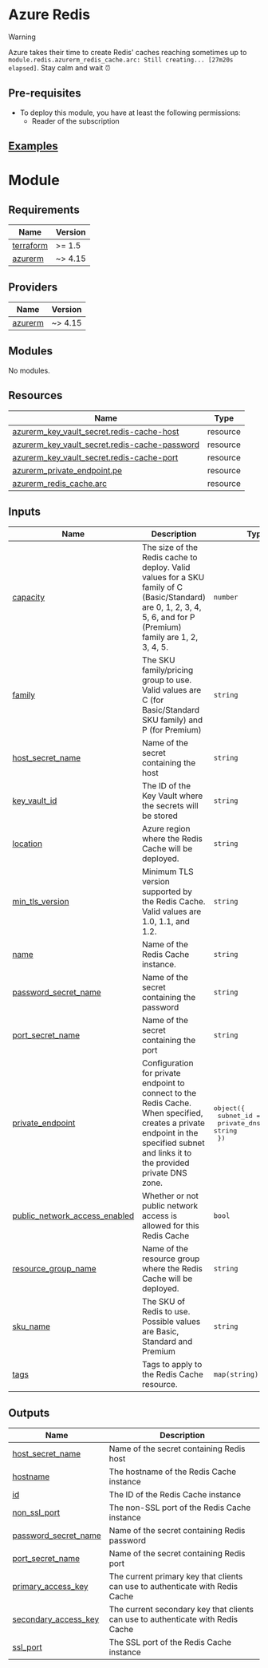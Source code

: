 # Azure Redis

> [!WARNING]
> Azure takes their time to create Redis' caches reaching sometimes up to `module.redis.azurerm_redis_cache.arc: Still creating... [27m20s elapsed]`. Stay calm and wait ⏰

## Pre-requisites
- To deploy this module, you have at least the following permissions:
    + Reader of the subscription

## [Examples](./examples)

# Module

<!-- BEGIN_TF_DOCS -->
## Requirements

| Name | Version |
|------|---------|
| <a name="requirement_terraform"></a> [terraform](#requirement\_terraform) | >= 1.5 |
| <a name="requirement_azurerm"></a> [azurerm](#requirement\_azurerm) | ~> 4.15 |

## Providers

| Name | Version |
|------|---------|
| <a name="provider_azurerm"></a> [azurerm](#provider\_azurerm) | ~> 4.15 |

## Modules

No modules.

## Resources

| Name | Type |
|------|------|
| [azurerm_key_vault_secret.redis-cache-host](https://registry.terraform.io/providers/hashicorp/azurerm/latest/docs/resources/key_vault_secret) | resource |
| [azurerm_key_vault_secret.redis-cache-password](https://registry.terraform.io/providers/hashicorp/azurerm/latest/docs/resources/key_vault_secret) | resource |
| [azurerm_key_vault_secret.redis-cache-port](https://registry.terraform.io/providers/hashicorp/azurerm/latest/docs/resources/key_vault_secret) | resource |
| [azurerm_private_endpoint.pe](https://registry.terraform.io/providers/hashicorp/azurerm/latest/docs/resources/private_endpoint) | resource |
| [azurerm_redis_cache.arc](https://registry.terraform.io/providers/hashicorp/azurerm/latest/docs/resources/redis_cache) | resource |

## Inputs

| Name | Description | Type | Default | Required |
|------|-------------|------|---------|:--------:|
| <a name="input_capacity"></a> [capacity](#input\_capacity) | The size of the Redis cache to deploy. Valid values for a SKU family of C (Basic/Standard) are 0, 1, 2, 3, 4, 5, 6, and for P (Premium) family are 1, 2, 3, 4, 5. | `number` | `1` | no |
| <a name="input_family"></a> [family](#input\_family) | The SKU family/pricing group to use. Valid values are C (for Basic/Standard SKU family) and P (for Premium) | `string` | `"C"` | no |
| <a name="input_host_secret_name"></a> [host\_secret\_name](#input\_host\_secret\_name) | Name of the secret containing the host | `string` | `null` | no |
| <a name="input_key_vault_id"></a> [key\_vault\_id](#input\_key\_vault\_id) | The ID of the Key Vault where the secrets will be stored | `string` | `null` | no |
| <a name="input_location"></a> [location](#input\_location) | Azure region where the Redis Cache will be deployed. | `string` | n/a | yes |
| <a name="input_min_tls_version"></a> [min\_tls\_version](#input\_min\_tls\_version) | Minimum TLS version supported by the Redis Cache. Valid values are 1.0, 1.1, and 1.2. | `string` | `"1.2"` | no |
| <a name="input_name"></a> [name](#input\_name) | Name of the Redis Cache instance. | `string` | n/a | yes |
| <a name="input_password_secret_name"></a> [password\_secret\_name](#input\_password\_secret\_name) | Name of the secret containing the password | `string` | `null` | no |
| <a name="input_port_secret_name"></a> [port\_secret\_name](#input\_port\_secret\_name) | Name of the secret containing the port | `string` | `null` | no |
| <a name="input_private_endpoint"></a> [private\_endpoint](#input\_private\_endpoint) | Configuration for private endpoint to connect to the Redis Cache. When specified, creates a private endpoint in the specified subnet and links it to the provided private DNS zone. | <pre>object({<br/>    subnet_id           = string<br/>    private_dns_zone_id = string<br/>  })</pre> | `null` | no |
| <a name="input_public_network_access_enabled"></a> [public\_network\_access\_enabled](#input\_public\_network\_access\_enabled) | Whether or not public network access is allowed for this Redis Cache | `bool` | `false` | no |
| <a name="input_resource_group_name"></a> [resource\_group\_name](#input\_resource\_group\_name) | Name of the resource group where the Redis Cache will be deployed. | `string` | n/a | yes |
| <a name="input_sku_name"></a> [sku\_name](#input\_sku\_name) | The SKU of Redis to use. Possible values are Basic, Standard and Premium | `string` | `"Standard"` | no |
| <a name="input_tags"></a> [tags](#input\_tags) | Tags to apply to the Redis Cache resource. | `map(string)` | `{}` | no |

## Outputs

| Name | Description |
|------|-------------|
| <a name="output_host_secret_name"></a> [host\_secret\_name](#output\_host\_secret\_name) | Name of the secret containing Redis host |
| <a name="output_hostname"></a> [hostname](#output\_hostname) | The hostname of the Redis Cache instance |
| <a name="output_id"></a> [id](#output\_id) | The ID of the Redis Cache instance |
| <a name="output_non_ssl_port"></a> [non\_ssl\_port](#output\_non\_ssl\_port) | The non-SSL port of the Redis Cache instance |
| <a name="output_password_secret_name"></a> [password\_secret\_name](#output\_password\_secret\_name) | Name of the secret containing Redis password |
| <a name="output_port_secret_name"></a> [port\_secret\_name](#output\_port\_secret\_name) | Name of the secret containing Redis port |
| <a name="output_primary_access_key"></a> [primary\_access\_key](#output\_primary\_access\_key) | The current primary key that clients can use to authenticate with Redis Cache |
| <a name="output_secondary_access_key"></a> [secondary\_access\_key](#output\_secondary\_access\_key) | The current secondary key that clients can use to authenticate with Redis Cache |
| <a name="output_ssl_port"></a> [ssl\_port](#output\_ssl\_port) | The SSL port of the Redis Cache instance |
<!-- END_TF_DOCS -->
